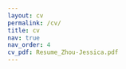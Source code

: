 ```yaml
---
layout: cv
permalink: /cv/
title: cv
nav: true
nav_order: 4
cv_pdf: Resume_Zhou-Jessica.pdf
---
```


